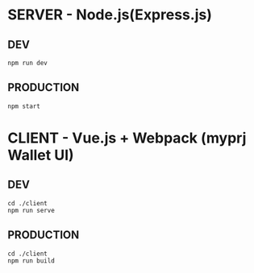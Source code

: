 # SERVER - Node.js(Express.js)

 ## DEV
 ```
 npm run dev
 ```

 ## PRODUCTION
 ```
 npm start
 ```

# CLIENT - Vue.js + Webpack (myprj Wallet UI)

 ## DEV
 ```
 cd ./client
 npm run serve
 ```

 ## PRODUCTION
 ```
 cd ./client
 npm run build
 ```
